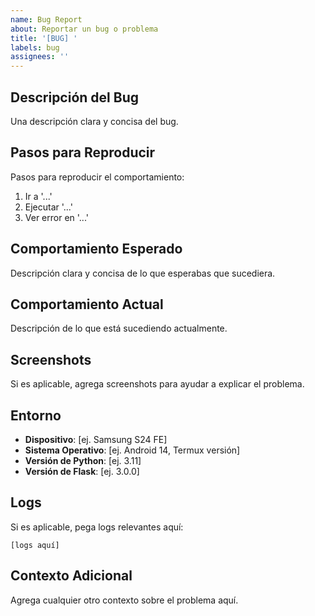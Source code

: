 ```yaml
---
name: Bug Report
about: Reportar un bug o problema
title: '[BUG] '
labels: bug
assignees: ''
---
```


## Descripción del Bug
Una descripción clara y concisa del bug.

## Pasos para Reproducir
Pasos para reproducir el comportamiento:
1. Ir a '...'
2. Ejecutar '...'
3. Ver error en '...'

## Comportamiento Esperado
Descripción clara y concisa de lo que esperabas que sucediera.

## Comportamiento Actual
Descripción de lo que está sucediendo actualmente.

## Screenshots
Si es aplicable, agrega screenshots para ayudar a explicar el problema.

## Entorno
- **Dispositivo**: [ej. Samsung S24 FE]
- **Sistema Operativo**: [ej. Android 14, Termux versión]
- **Versión de Python**: [ej. 3.11]
- **Versión de Flask**: [ej. 3.0.0]

## Logs
Si es aplicable, pega logs relevantes aquí:
```
[logs aquí]
```

## Contexto Adicional
Agrega cualquier otro contexto sobre el problema aquí.
